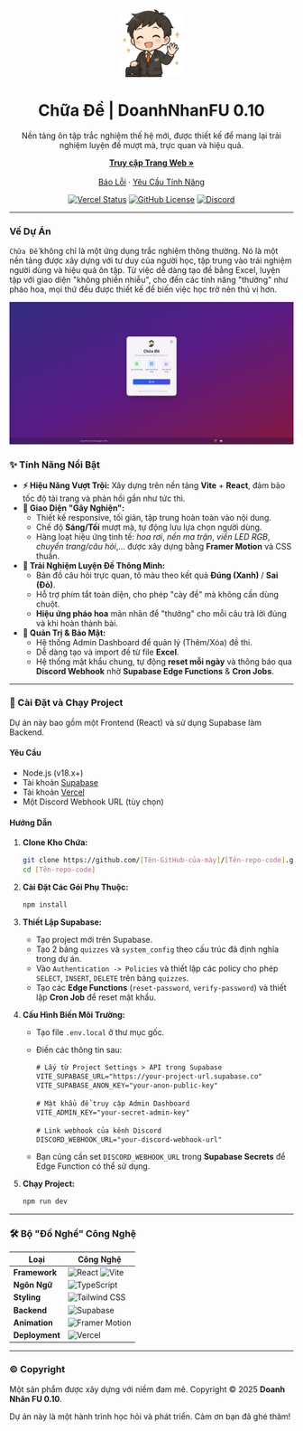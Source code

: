 <div align="center">
  <img src="./public/DoanhNhanFPTU.png" alt="App Logo" width="120" />

  <h1 align="center">Chữa Đề | DoanhNhanFU 0.10</h1>
  
  <p align="center">
    Nền tảng ôn tập trắc nghiệm thế hệ mới, được thiết kế để mang lại trải nghiệm luyện đề mượt mà, trực quan và hiệu quả.
  </p>
  
  <p align="center">
    <a href="https://chuade.vercel.app/"><strong>Truy cập Trang Web »</strong></a>
    <br />
    <br />
    <a href="https://github.com/[Tên-GitHub-của-mày]/[Tên-repo-code]/issues">Báo Lỗi</a>
    ·
    <a href="https://github.com/[Tên-GitHub-của-mày]/[Tên-repo-code]/issues">Yêu Cầu Tính Năng</a>
  </p>

[![Vercel Status](https://vercel-badge-next.vercel.app/api/app?name=[Tên-project-Vercel])](https://chuade.vercel.app/)
[![GitHub License](https://img.shields.io/github/license/[Tên-GitHub-của-mày]/[Tên-repo-code]?style=for-the-badge)](./LICENSE)
[![Discord](https://img.shields.io/discord/YOUR_SERVER_ID?logo=discord&style=for-the-badge)](https://discord.gg/PXdAXnyUDR)

</div>

---

### Về Dự Án

`Chữa Đề` không chỉ là một ứng dụng trắc nghiệm thông thường. Nó là một nền tảng được xây dựng với tư duy của người học, tập trung vào trải nghiệm người dùng và hiệu quả ôn tập. Từ việc dễ dàng tạo đề bằng Excel, luyện tập với giao diện "không phiền nhiễu", cho đến các tính năng "thưởng" như pháo hoa, mọi thứ đều được thiết kế để biến việc học trở nên thú vị hơn.

![Screenshot Giao Diện Chính](./public/chuade.png)

### ✨ Tính Năng Nổi Bật

- **⚡ Hiệu Năng Vượt Trội:** Xây dựng trên nền tảng **Vite** + **React**, đảm bảo tốc độ tải trang và phản hồi gần như tức thì.
- **💅 Giao Diện "Gây Nghiện":**
  - Thiết kế responsive, tối giản, tập trung hoàn toàn vào nội dung.
  - Chế độ **Sáng/Tối** mượt mà, tự động lưu lựa chọn người dùng.
  - Hàng loạt hiệu ứng tinh tế: _hoa rơi_, _nền ma trận_, _viền LED RGB_, _chuyển trang/câu hỏi_,... được xây dựng bằng **Framer Motion** và CSS thuần.
- **🧠 Trải Nghiệm Luyện Đề Thông Minh:**
  - Bản đồ câu hỏi trực quan, tô màu theo kết quả **Đúng (Xanh)** / **Sai (Đỏ)**.
  - Hỗ trợ phím tắt toàn diện, cho phép "cày đề" mà không cần dùng chuột.
  - **Hiệu ứng pháo hoa** mãn nhãn để "thưởng" cho mỗi câu trả lời đúng và khi hoàn thành bài.
- **🔐 Quản Trị & Bảo Mật:**
  - Hệ thống Admin Dashboard để quản lý (Thêm/Xóa) đề thi.
  - Dễ dàng tạo và import đề từ file **Excel**.
  - Hệ thống mật khẩu chung, tự động **reset mỗi ngày** và thông báo qua **Discord Webhook** nhờ **Supabase Edge Functions** & **Cron Jobs**.

---

### 🚀 Cài Đặt và Chạy Project

Dự án này bao gồm một Frontend (React) và sử dụng Supabase làm Backend.

#### Yêu Cầu

- Node.js (v18.x+)
- Tài khoản [Supabase](https://supabase.com)
- Tài khoản [Vercel](https://vercel.com)
- Một Discord Webhook URL (tùy chọn)

#### Hướng Dẫn

1.  **Clone Kho Chứa:**

    ```bash
    git clone https://github.com/[Tên-GitHub-của-mày]/[Tên-repo-code].git
    cd [Tên-repo-code]
    ```

2.  **Cài Đặt Các Gói Phụ Thuộc:**

    ```bash
    npm install
    ```

3.  **Thiết Lập Supabase:**

    - Tạo project mới trên Supabase.
    - Tạo 2 bảng `quizzes` và `system_config` theo cấu trúc đã định nghĩa trong dự án.
    - Vào `Authentication -> Policies` và thiết lập các policy cho phép `SELECT`, `INSERT`, `DELETE` trên bảng `quizzes`.
    - Tạo các **Edge Functions** (`reset-password`, `verify-password`) và thiết lập **Cron Job** để reset mật khẩu.

4.  **Cấu Hình Biến Môi Trường:**

    - Tạo file `.env.local` ở thư mục gốc.
    - Điền các thông tin sau:

      ```env
      # Lấy từ Project Settings > API trong Supabase
      VITE_SUPABASE_URL="https://your-project-url.supabase.co"
      VITE_SUPABASE_ANON_KEY="your-anon-public-key"

      # Mật khẩu để truy cập Admin Dashboard
      VITE_ADMIN_KEY="your-secret-admin-key"

      # Link webhook của kênh Discord
      DISCORD_WEBHOOK_URL="your-discord-webhook-url"
      ```

    - Bạn cũng cần set `DISCORD_WEBHOOK_URL` trong **Supabase Secrets** để Edge Function có thể sử dụng.

5.  **Chạy Project:**
    ```bash
    npm run dev
    ```

---

### 🛠️ Bộ "Đồ Nghề" Công Nghệ

| Loại           | Công Nghệ                                                                                                                                                                                        |
| -------------- | ------------------------------------------------------------------------------------------------------------------------------------------------------------------------------------------------ |
| **Framework**  | ![React](https://img.shields.io/badge/-React-61DAFB?style=flat-square&logo=react&logoColor=black) ![Vite](https://img.shields.io/badge/-Vite-646CFF?style=flat-square&logo=vite&logoColor=white) |
| **Ngôn Ngữ**   | ![TypeScript](https://img.shields.io/badge/-TypeScript-3178C6?style=flat-square&logo=typescript&logoColor=white)                                                                                 |
| **Styling**    | ![Tailwind CSS](https://img.shields.io/badge/-TailwindCSS-06B6D4?style=flat-square&logo=tailwindcss&logoColor=white)                                                                             |
| **Backend**    | ![Supabase](https://img.shields.io/badge/-Supabase-3ECF8E?style=flat-square&logo=supabase&logoColor=white)                                                                                       |
| **Animation**  | ![Framer Motion](https://img.shields.io/badge/-Framer%20Motion-0055FF?style=flat-square&logo=framer&logoColor=white)                                                                             |
| **Deployment** | ![Vercel](https://img.shields.io/badge/-Vercel-black?style=flat-square&logo=vercel&logoColor=white)                                                                                              |

---

### ©️ Copyright

Một sản phẩm được xây dựng với niềm đam mê. Copyright © 2025 **Doanh Nhân FU 0.10**.

Dự án này là một hành trình học hỏi và phát triển. Cảm ơn bạn đã ghé thăm!
